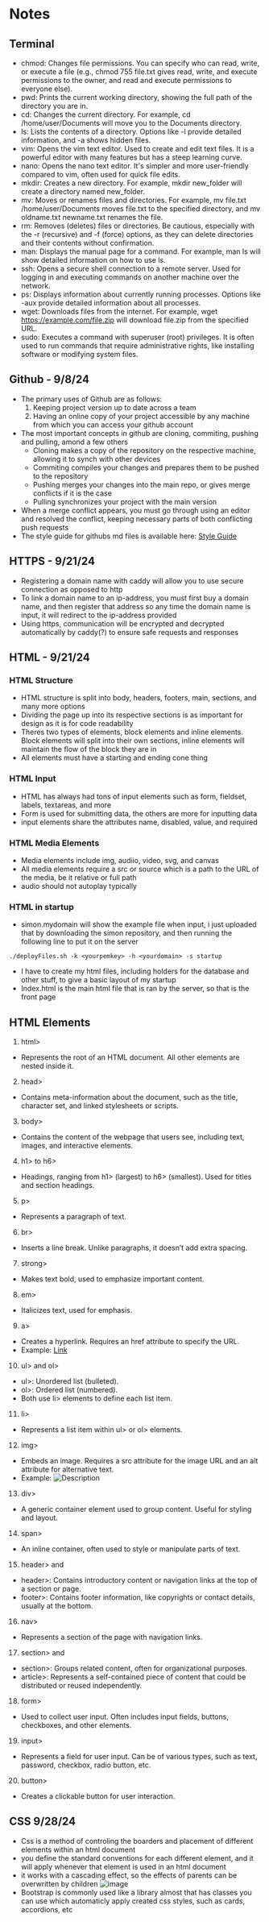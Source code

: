 # Notes
## Terminal
- chmod: Changes file permissions. You can specify who can read, write, or execute a file (e.g., chmod 755 file.txt gives read, write, and execute permissions to the owner, and read and execute permissions to everyone else).
- pwd: Prints the current working directory, showing the full path of the directory you are in.
- cd: Changes the current directory. For example, cd /home/user/Documents will move you to the Documents directory.
- ls: Lists the contents of a directory. Options like -l provide detailed information, and -a shows hidden files.
- vim: Opens the vim text editor. Used to create and edit text files. It is a powerful editor with many features but has a steep learning curve.
- nano: Opens the nano text editor. It's simpler and more user-friendly compared to vim, often used for quick file edits.
- mkdir: Creates a new directory. For example, mkdir new_folder will create a directory named new_folder.
- mv: Moves or renames files and directories. For example, mv file.txt /home/user/Documents moves file.txt to the specified directory, and mv oldname.txt newname.txt renames the file.
- rm: Removes (deletes) files or directories. Be cautious, especially with the -r (recursive) and -f (force) options, as they can delete directories and their contents without confirmation.
- man: Displays the manual page for a command. For example, man ls will show detailed information on how to use ls.
- ssh: Opens a secure shell connection to a remote server. Used for logging in and executing commands on another machine over the network.
- ps: Displays information about currently running processes. Options like -aux provide detailed information about all processes.
- wget: Downloads files from the internet. For example, wget https://example.com/file.zip will download file.zip from the specified URL.
- sudo: Executes a command with superuser (root) privileges. It is often used to run commands that require administrative rights, like installing software or modifying system files.

## Github - 9/8/24
- The primary uses of Github are as follows:
  1. Keeping project version up to date across a team
  2. Having an online copy of your project accessible by any machine from which you can access your github account
- The most important concepts in github are cloning, commiting, pushing and pulling, amond a few others
  * Cloning makes a copy of the repository on the respective machine, allowing it to synch with other devices
  * Commiting compiles your changes and prepares them to be pushed to the repository
  * Pushing merges your changes into the main repo, or gives merge conflicts if it is the case
  * Pulling synchronizes your project with the main version
- When a merge conflict appears, you must go through using an editor and resolved the conflict, keeping necessary parts of both conflicting push requests
- The style guide for githubs md files is available here: [Style Guide](https://docs.github.com/en/get-started/writing-on-github/getting-started-with-writing-and-formatting-on-github/basic-writing-and-formatting-syntax)

## HTTPS - 9/21/24
- Registering a domain name with caddy will allow you to use secure connection as opposed to http
- To link a domain name to an ip-address, you must first buy a domain name, and then register that address so any time the domain name is input, it will redirect to the ip-address provided
-  Using https, communication will be encrypted and decrypted automatically by caddy(?) to ensure safe requests and responses

## HTML - 9/21/24
### HTML Structure
- HTML structure is split into body, headers, footers, main, sections, and many more options
- Dividing the page up into its respective sections is as important for design as it is for code readability
- Theres two types of elements, block elements and inline elements. Block elements will split into their own sections, inline elements will maintain the flow of the block they are in
- All elements must have a starting and ending cone thing
### HTML Input
- HTML has always had tons of input elements such as form, fieldset, labels, textareas, and more
- Form is used for submitting data, the others are more for inputting data
- input elements share the attributes name, disabled, value, and required
### HTML Media Elements
- Media elements include img, audiio, video, svg, and canvas
- All media elements require a src or source which is a path to the URL of the media, be it relative or full path
- audio should not autoplay typically
### HTML in startup
- simon.mydomain will show the example file when input, i just uploaded that by downloading the simon repository, and then running the following line to put it on the server
```
./deployFiles.sh -k <yourpemkey> -h <yourdomain> -s startup
```
- I have to create my html files, including holders for the database and other stuff, to give a basic layout of my startup
- Index.html is the main html file that is ran by the server, so that is the front page
## HTML Elements
1. html>
- Represents the root of an HTML document. All other elements are nested inside it.
2. head>
- Contains meta-information about the document, such as the title, character set, and linked stylesheets or scripts.
3. body>
- Contains the content of the webpage that users see, including text, images, and interactive elements.
4. h1> to h6>
- Headings, ranging from h1> (largest) to h6> (smallest). Used for titles and section headings.
5. p>
- Represents a paragraph of text.
6. br>
- Inserts a line break. Unlike paragraphs, it doesn’t add extra spacing.
7. strong>
- Makes text bold, used to emphasize important content.
8. em>
- Italicizes text, used for emphasis.
9. a>
- Creates a hyperlink. Requires an href attribute to specify the URL.
- Example: <a href="https://example.com">Link</a>
10. ul> and ol>
- ul>: Unordered list (bulleted).
- ol>: Ordered list (numbered).
- Both use li> elements to define each list item.
11. li>
- Represents a list item within ul> or ol> elements.
12. img>
- Embeds an image. Requires a src attribute for the image URL and an alt attribute for alternative text.
- Example: <img src="image.jpg" alt="Description">
13. div>
- A generic container element used to group content. Useful for styling and layout.
14. span>
- An inline container, often used to style or manipulate parts of text.
15. header> and <footer>
- header>: Contains introductory content or navigation links at the top of a section or page.
- footer>: Contains footer information, like copyrights or contact details, usually at the bottom.
16. nav>
- Represents a section of the page with navigation links.
17. section> and <article>
- section>: Groups related content, often for organizational purposes.
- article>: Represents a self-contained piece of content that could be distributed or reused independently.
18. form>
- Used to collect user input. Often includes input fields, buttons, checkboxes, and other elements.
19. input>
- Represents a field for user input. Can be of various types, such as text, password, checkbox, radio button, etc.
20. button>
- Creates a clickable button for user interaction.
## CSS 9/28/24
- Css is a method of controling the boarders and placement of different elements within an html document
- you define the standard conventions for each different element, and it will apply whenever that element is used in an html document
- it works with a cascading effect, so the effects of parents can be overwritten by children
![image](https://github.com/Psloan4/startup/blob/main/CSS%20meme.jpg)
- Bootstrap is commonly used like a library almost that has classes you can use which automaticly apply created css styles, such as cards, accordions, etc
